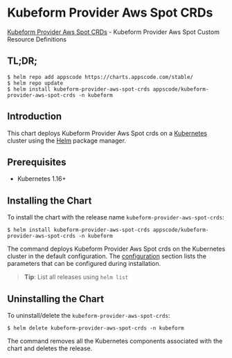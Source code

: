 # Kubeform Provider Aws Spot CRDs

[Kubeform Provider Aws Spot CRDs](https://github.com/kubeform) - Kubeform Provider Aws Spot Custom Resource Definitions

## TL;DR;

```console
$ helm repo add appscode https://charts.appscode.com/stable/
$ helm repo update
$ helm install kubeform-provider-aws-spot-crds appscode/kubeform-provider-aws-spot-crds -n kubeform
```

## Introduction

This chart deploys Kubeform Provider Aws Spot crds on a [Kubernetes](http://kubernetes.io) cluster using the [Helm](https://helm.sh) package manager.

## Prerequisites

- Kubernetes 1.16+

## Installing the Chart

To install the chart with the release name `kubeform-provider-aws-spot-crds`:

```console
$ helm install kubeform-provider-aws-spot-crds appscode/kubeform-provider-aws-spot-crds -n kubeform
```

The command deploys Kubeform Provider Aws Spot crds on the Kubernetes cluster in the default configuration. The [configuration](#configuration) section lists the parameters that can be configured during installation.

> **Tip**: List all releases using `helm list`

## Uninstalling the Chart

To uninstall/delete the `kubeform-provider-aws-spot-crds`:

```console
$ helm delete kubeform-provider-aws-spot-crds -n kubeform
```

The command removes all the Kubernetes components associated with the chart and deletes the release.


